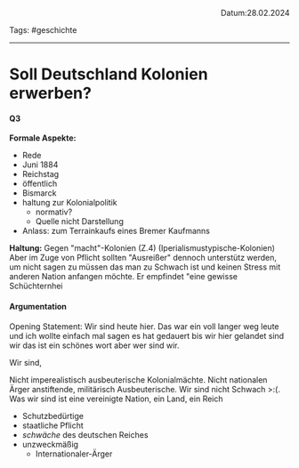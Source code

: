 <p align="right">Datum:28.02.2024</p>

Tags: #geschichte 

---

# Soll Deutschland Kolonien erwerben?

#### Q3
**Formale Aspekte:**
- Rede
- Juni 1884
- Reichstag
- öffentlich
- Bismarck
- haltung zur Kolonialpolitik
	- normativ?
	- Quelle nicht Darstellung
- Anlass: zum Terrainkaufs eines Bremer Kaufmanns

**Haltung:**
Gegen "macht"-Kolonien (Z.4)
(Iperialismustypische-Kolonien)
Aber im Zuge von Pflicht sollten "Ausreißer" dennoch unterstütz werden, um nicht sagen zu müssen das man zu Schwach ist und keinen Stress mit anderen Nation anfangen möchte.
Er empfindet "eine gewisse Schüchternhei

#### Argumentation
Opening Statement:
Wir sind heute hier.
Das war ein voll langer weg leute
und ich wollte einfach mal sagen
es hat gedauert bis wir hier gelandet sind
wir
das ist ein schönes wort
aber wer sind wir.

Wir sind,

Nicht imperealistisch ausbeuterische Kolonialmächte.
Nicht nationalen Ärger anstiftende,
militärisch Ausbeuterische.
Wir sind nicht Schwach >:(.
Was wir sind ist eine vereinigte Nation, ein Land, ein Reich


- Schutzbedürtige
- staatliche Pflicht
- *schwäche* des deutschen Reiches
- unzweckmäßig
	- Internationaler-Ärger
